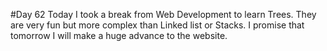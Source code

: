 #Day 62
Today I took a break from Web Development to learn Trees.
They are very fun but more complex than Linked list or Stacks.
I promise that tomorrow I will make a huge advance to the website.



